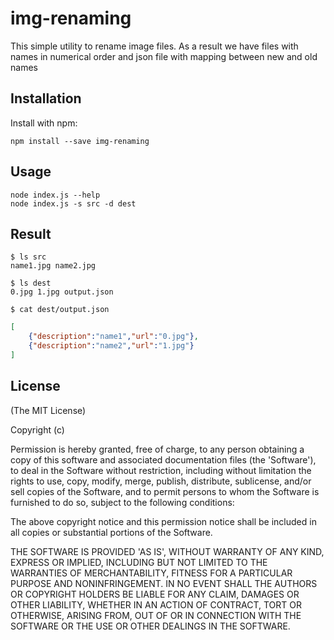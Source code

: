 # img-renaming

This simple utility to rename image files. As a result we have files with names in numerical order and json file with mapping between new and old names


## Installation

Install with npm:

```
npm install --save img-renaming
```

## Usage

```
node index.js --help
node index.js -s src -d dest
```


## Result

```
$ ls src
name1.jpg name2.jpg
```

```
$ ls dest
0.jpg 1.jpg output.json
```

```
$ cat dest/output.json
```
```json
[
    {"description":"name1","url":"0.jpg"},
    {"description":"name2","url":"1.jpg"}
]
```

## License

(The MIT License)

Copyright (c)

Permission is hereby granted, free of charge, to any person obtaining
a copy of this software and associated documentation files (the
'Software'), to deal in the Software without restriction, including
without limitation the rights to use, copy, modify, merge, publish,
distribute, sublicense, and/or sell copies of the Software, and to
permit persons to whom the Software is furnished to do so, subject to
the following conditions:

The above copyright notice and this permission notice shall be
included in all copies or substantial portions of the Software.

THE SOFTWARE IS PROVIDED 'AS IS', WITHOUT WARRANTY OF ANY KIND,
EXPRESS OR IMPLIED, INCLUDING BUT NOT LIMITED TO THE WARRANTIES OF
MERCHANTABILITY, FITNESS FOR A PARTICULAR PURPOSE AND NONINFRINGEMENT.
IN NO EVENT SHALL THE AUTHORS OR COPYRIGHT HOLDERS BE LIABLE FOR ANY
CLAIM, DAMAGES OR OTHER LIABILITY, WHETHER IN AN ACTION OF CONTRACT,
TORT OR OTHERWISE, ARISING FROM, OUT OF OR IN CONNECTION WITH THE
SOFTWARE OR THE USE OR OTHER DEALINGS IN THE SOFTWARE.

